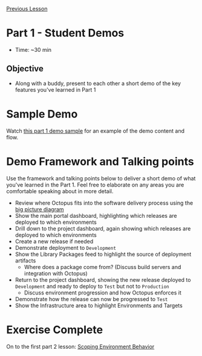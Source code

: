 [Previous Lesson](part-1-lesson-6.md)

# Part 1 - Student Demos
- Time: ~30 min

## Objective
- Along with a buddy, present to each other a short demo of the key features you've learned in Part 1

# Sample Demo

Watch [this part 1 demo sample](https://drive.google.com/file/d/1-OoiBHoG5pRgiiycGiOkCsc18KDgr91A/view?usp=sharing) for an example of the demo content and flow.

# Demo Framework and Talking points
Use the framework and talking points below to deliver a short demo of what you've learned in the Part 1.
Feel free to elaborate on any areas you are comfortable speaking about in more detail.

- Review where Octopus fits into the software delivery process using the [big picture diagram](https://drive.google.com/file/d/1dUnmEF3gzceel4xm4J4eCtASeZa4Cd4f/view)
- Show the main portal dashboard, highlighting which releases are deployed to which environments
- Drill down to the project dashboard, again showing which releases are deployed to which environments
- Create a new release if needed
- Demonstrate deployment to `Development`
- Show the Library Packages feed to highlight the source of deployment artifacts
  - Where does a package come from? (Discuss build servers and integration with Octopus)
- Return to the project dashboard, showing the new release deployed to `Development` and ready to deploy to `Test` but not to `Production`
  - Discuss environment progression and how Octopus enforces it
- Demonstrate how the release can now be progressed to `Test`
- Show the Infrastructure area to highlight Environments and Targets

# Exercise Complete
On to the first part 2 lesson: [Scoping Environment Behavior](part-2-lesson-1.md)